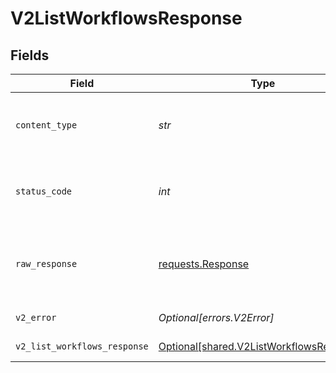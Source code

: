 # V2ListWorkflowsResponse


## Fields

| Field                                                                                      | Type                                                                                       | Required                                                                                   | Description                                                                                |
| ------------------------------------------------------------------------------------------ | ------------------------------------------------------------------------------------------ | ------------------------------------------------------------------------------------------ | ------------------------------------------------------------------------------------------ |
| `content_type`                                                                             | *str*                                                                                      | :heavy_check_mark:                                                                         | HTTP response content type for this operation                                              |
| `status_code`                                                                              | *int*                                                                                      | :heavy_check_mark:                                                                         | HTTP response status code for this operation                                               |
| `raw_response`                                                                             | [requests.Response](https://requests.readthedocs.io/en/latest/api/#requests.Response)      | :heavy_check_mark:                                                                         | Raw HTTP response; suitable for custom response parsing                                    |
| `v2_error`                                                                                 | *Optional[errors.V2Error]*                                                                 | :heavy_minus_sign:                                                                         | General error                                                                              |
| `v2_list_workflows_response`                                                               | [Optional[shared.V2ListWorkflowsResponse]](../../models/shared/v2listworkflowsresponse.md) | :heavy_minus_sign:                                                                         | List of workflows                                                                          |